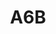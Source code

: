 ---
layout: prologo
menu: false
title: A6B
title-tei: /AVi/
letter: A
number: 6
description: Prólogo A
permalink: /A6b/
prev: A6A
next: A7A
---